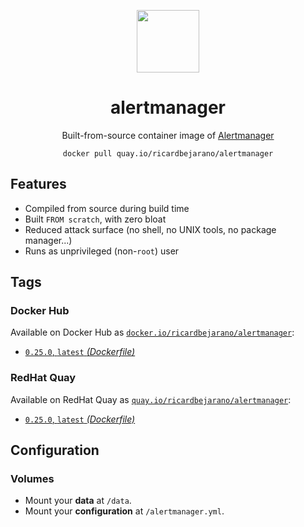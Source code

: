 <div align="center">
	<p><img src="https://em-content.zobj.net/thumbs/160/apple/325/fire_1f525.png" width="100px"></p>
	<h1>alertmanager</h1>
	<p>Built-from-source container image of <a href="https://github.com/prometheus/alertmanager">Alertmanager</a></p>
	<code>docker pull quay.io/ricardbejarano/alertmanager</code>
</div>


## Features

* Compiled from source during build time
* Built `FROM scratch`, with zero bloat
* Reduced attack surface (no shell, no UNIX tools, no package manager...)
* Runs as unprivileged (non-`root`) user


## Tags

### Docker Hub

Available on Docker Hub as [`docker.io/ricardbejarano/alertmanager`](https://hub.docker.com/r/ricardbejarano/alertmanager):

- [`0.25.0`, `latest` *(Dockerfile)*](Dockerfile)

### RedHat Quay

Available on RedHat Quay as [`quay.io/ricardbejarano/alertmanager`](https://quay.io/repository/ricardbejarano/alertmanager):

- [`0.25.0`, `latest` *(Dockerfile)*](Dockerfile)


## Configuration

### Volumes

- Mount your **data** at `/data`.
- Mount your **configuration** at `/alertmanager.yml`.
